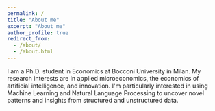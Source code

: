 ```yaml
---
permalink: /
title: "About me"
excerpt: "About me"
author_profile: true
redirect_from: 
  - /about/
  - /about.html
---
```

I am a  Ph.D. student in Economics at Bocconi University in Milan. My research interests are in applied microeconomics, the economics of artificial intelligence, and innovation. I'm particularly interested in using Machine Learning and Natural Language Processing to uncover novel patterns and insights from structured and unstructured data.
